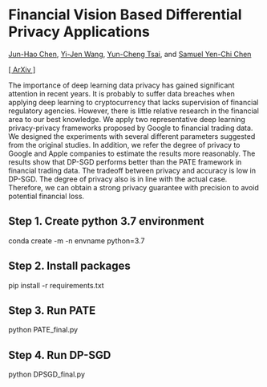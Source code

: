 # Financial Vision Based Differential Privacy Applications

[Jun-Hao Chen](o1r2g3a4n5i6z7e8@gmail.com), [Yi-Jen Wang](yiren513@gmail.com), [Yun-Cheng Tsai](pecu610@gmail.com), and [Samuel Yen-Chi Chen](ycchen1989@gmail.com)
    
[[ ArXiv ]](https://arxiv.org/abs/2112.14075?fbclid=IwAR0sNsMn8umjyEkm2GVfK79ww-klERPr_UOM6wac0FRWlk0BMdXBx0pCnqM)

The importance of deep learning data privacy has gained significant attention in recent years. It is probably to suffer data breaches when applying deep learning to cryptocurrency that lacks supervision of financial regulatory agencies. However, there is little relative research in the financial area to our best knowledge. We apply two representative deep learning privacy-privacy frameworks proposed by Google to financial trading data. We designed the experiments with several different parameters suggested from the original studies. In addition, we refer the degree of privacy to Google and Apple companies to estimate the results more reasonably. The results show that DP-SGD performs better than the PATE framework in financial trading data. The tradeoff between privacy and accuracy is low in DP-SGD. The degree of privacy also is in line with the actual case. Therefore, we can obtain a strong privacy guarantee with precision to avoid potential financial loss.

## Step 1. Create python 3.7 environment
conda create -m -n envname python=3.7
## Step 2. Install packages
pip install -r requirements.txt
## Step 3. Run PATE
python PATE_final.py
## Step 4. Run DP-SGD
python DPSGD_final.py
